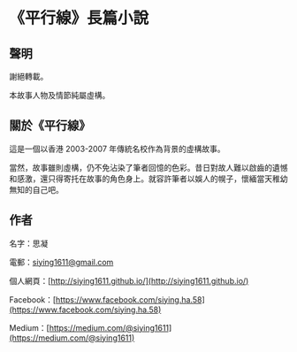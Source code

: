 # 《平行線》長篇小說

## 聲明

謝絕轉載。

本故事人物及情節純屬虛構。

## 關於《平行線》

這是一個以香港 2003-2007 年傳統名校作為背景的虛構故事。

當然，故事雖則虛構，仍不免沾染了筆者回憶的色彩。昔日對故人難以啟齒的遺憾和感激，還只得寄托在故事的角色身上。就容許筆者以娛人的幌子，懷緬當天稚幼無知的自己吧。

## 作者

名字：思凝

電郵：siying1611@gmail.com

個人網頁：[http://siying1611.github.io/](http://siying1611.github.io/)

Facebook：[https://www.facebook.com/siying.ha.58](https://www.facebook.com/siying.ha.58)

Medium：[https://medium.com/@siying1611](https://medium.com/@siying1611)

